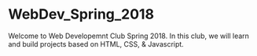 # WebDev_Spring_2018

Welcome to Web Developemnt Club Spring 2018. 
In this club, we will learn and build projects based on HTML, CSS, & Javascript.
